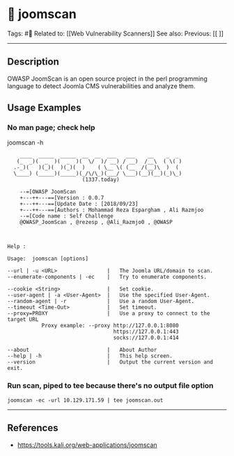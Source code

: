 # 💢 joomscan
Tags: #💢
Related to: [[Web Vulnerability Scanners]]
See also: 
Previous: [[ ]]

---
## Description

OWASP JoomScan is an open source project in the perl programming language to detect Joomla CMS vulnerabilities and analyze them.

## Usage Examples

### No man page; check help

joomscan -h
```
    ____  _____  _____  __  __  ___   ___    __    _  _ 
   (_  _)(  _  )(  _  )(  \/  )/ __) / __)  /__\  ( \( )
  .-_)(   )(_)(  )(_)(  )    ( \__ \( (__  /(__)\  )  ( 
  \____) (_____)(_____)(_/\/\_)(___/ \___)(__)(__)(_)\_)
                        (1337.today)
   
    --=[OWASP JoomScan
    +---++---==[Version : 0.0.7
    +---++---==[Update Date : [2018/09/23]
    +---++---==[Authors : Mohammad Reza Espargham , Ali Razmjoo
    --=[Code name : Self Challenge
    @OWASP_JoomScan , @rezesp , @Ali_Razmjo0 , @OWASP

   

Help :

Usage:  joomscan [options]

--url | -u <URL>                |   The Joomla URL/domain to scan.
--enumerate-components | -ec    |   Try to enumerate components.

--cookie <String>               |   Set cookie.
--user-agent | -a <User-Agent>  |   Use the specified User-Agent.
--random-agent | -r             |   Use a random User-Agent.
--timeout <Time-Out>            |   Set timeout.
--proxy=PROXY                   |   Use a proxy to connect to the target URL
           Proxy example: --proxy http://127.0.0.1:8080
                                  https://127.0.0.1:443
                                  socks://127.0.0.1:414
                                  
--about                         |   About Author
--help | -h                     |   This help screen.
--version                       |   Output the current version and exit.
```

### Run scan, piped to tee because there's no output file option

	joomscan -ec -url 10.129.171.59 | tee joomscan.out

---
## References
- https://tools.kali.org/web-applications/joomscan